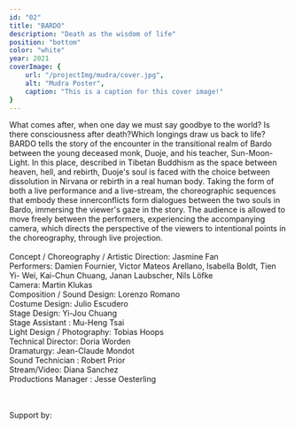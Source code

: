 ```yaml
---
id: "02"
title: "BARDO"
description: "Death as the wisdom of life"
position: "bottom"
color: "white"
year: 2021
coverImage: {
    url: "/projectImg/mudra/cover.jpg",
    alt: "Mudra Poster",
    caption: "This is a caption for this cover image!"
}
---
```

What comes after, when one day we must say goodbye to the world? Is
there consciousness after death?Which longings draw us back to life?
BARDO tells the story of the encounter in the transitional realm of Bardo
between the young deceased monk, Duoje, and his teacher, Sun-Moon-
Light. In this place, described in Tibetan Buddhism as the space between
heaven, hell, and rebirth, Duoje's soul is faced with the choice between
dissolution in Nirvana or rebirth in a real human body. Taking the form of both
a live performance and a live-stream, the choreographic sequences that
embody these innerconflicts form dialogues between the two souls in Bardo,
immersing the viewer's gaze in the story. The audience is allowed to move
freely between the performers, experiencing the accompanying camera,
which directs the perspective of the viewers to intentional points in the
choreography, through live projection.
<br>
<br>
Concept / Choreography / Artistic Direction: Jasmine Fan <br>
Performers: Damien Fournier, Victor Mateos Arellano, Isabella Boldt, Tien Yi-
Wei, Kai-Chun Chuang, Janan Laubscher, Nils Löfke <br>
Camera: Martin Klukas<br>
Composition / Sound Design: Lorenzo Romano<br>
Costume Design: Julio Escudero<br>
Stage Design: Yi-Jou Chuang<br>
Stage Assistant : Mu-Heng Tsai<br>
Light Design / Photography: Tobias Hoops<br>
Technical Director: Doria Worden<br>
Dramaturgy: Jean-Claude Mondot<br>
Sound Technician : Robert Prior<br>
Stream/Video: Diana Sanchez<br>
Productions Manager : Jesse Oesterling<br>

<br><br>
Support by:

